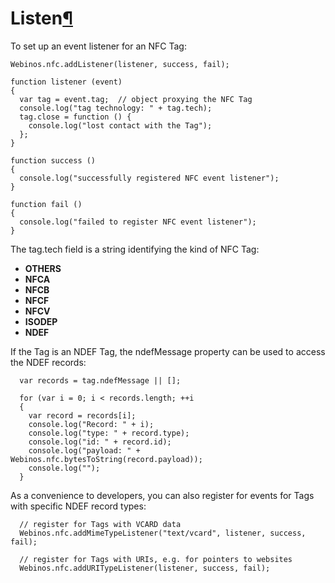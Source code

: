 Listen[¶](#Listen)
==================

To set up an event listener for an NFC Tag:

``` {.javascript .prettyprint}
Webinos.nfc.addListener(listener, success, fail);

function listener (event)
{
  var tag = event.tag;  // object proxying the NFC Tag
  console.log("tag technology: " + tag.tech);
  tag.close = function () {
    console.log("lost contact with the Tag");
  };
}

function success ()
{
  console.log("successfully registered NFC event listener");
}

function fail ()
{
  console.log("failed to register NFC event listener");
}
```

The tag.tech field is a string identifying the kind of NFC Tag:

-   **OTHERS**
-   **NFCA**
-   **NFCB**
-   **NFCF**
-   **NFCV**
-   **ISODEP**
-   **NDEF**

If the Tag is an NDEF Tag, the ndefMessage property can be used to
access the NDEF records:

``` {.javascript .prettyprint}
  var records = tag.ndefMessage || [];

  for (var i = 0; i < records.length; ++i
  {
    var record = records[i];
    console.log("Record: " + i);
    console.log("type: " + record.type);
    console.log("id: " + record.id);
    console.log("payload: " + Webinos.nfc.bytesToString(record.payload));
    console.log("");
  }
```

As a convenience to developers, you can also register for events for
Tags with specific NDEF record types:

``` {.javascript .prettyprint}
  // register for Tags with VCARD data
  Webinos.nfc.addMimeTypeListener("text/vcard", listener, success, fail);

  // register for Tags with URIs, e.g. for pointers to websites
  Webinos.nfc.addURITypeListener(listener, success, fail);
```

